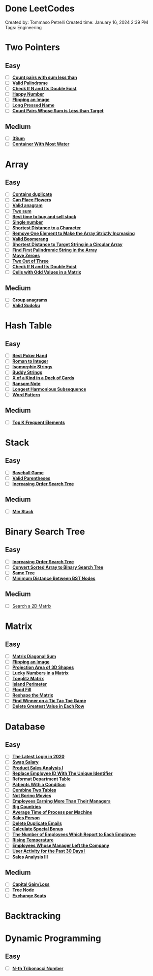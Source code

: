 # Done LeetCodes

Created by: Tommaso Petrelli
Created time: January 16, 2024 2:39 PM
Tags: Engineering

# Two Pointers

## Easy

- [ ]  [**Count pairs with sum less than**](https://leetcode.com/problems/count-pairs-whose-sum-is-less-than-target/)
- [ ]  **[Valid Palindrome](https://leetcode.com/problems/valid-palindrome/)**
- [ ]  **[Check If N and Its Double Exist](https://leetcode.com/problems/check-if-n-and-its-double-exist/)**
- [ ]  **[Happy Number](https://leetcode.com/problems/happy-number/)**
- [ ]  **[Flipping an Image](https://leetcode.com/problems/flipping-an-image/)**
- [ ]  **[Long Pressed Name](https://leetcode.com/problems/long-pressed-name/)**
- [ ]  **[Count Pairs Whose Sum is Less than Target](https://leetcode.com/problems/count-pairs-whose-sum-is-less-than-target/)**

## Medium

- [ ]  [**3Sum**](https://leetcode.com/problems/3sum/)
- [ ]  **[Container With Most Water](https://leetcode.com/problems/container-with-most-water/)**

# Array

## Easy

- [ ]  [**Contains duplicate**](https://leetcode.com/problems/contains-duplicate/)
- [ ]  **[Can Place Flowers](https://leetcode.com/problems/can-place-flowers/)**
- [ ]  [**Valid anagram**](https://leetcode.com/problems/valid-anagram/)
- [ ]  [**Two sum**](https://leetcode.com/problems/two-sum/)
- [ ]  [**Best time to buy and sell stock**](https://leetcode.com/problems/best-time-to-buy-and-sell-stock/)
- [ ]  [**Single number**](https://leetcode.com/problems/single-number/)
- [ ]  **[Shortest Distance to a Character](https://leetcode.com/problems/shortest-distance-to-a-character/)**
- [ ]  [**Remove One Element to Make the Array Strictly Increasing**](https://leetcode.com/problems/remove-one-element-to-make-the-array-strictly-increasing/)
- [ ]  **[Valid Boomerang](https://leetcode.com/problems/valid-boomerang/)**
- [ ]  **[Shortest Distance to Target String in a Circular Array](https://leetcode.com/problems/shortest-distance-to-target-string-in-a-circular-array/)**
- [ ]  **[Find First Palindromic String in the Array](https://leetcode.com/problems/find-first-palindromic-string-in-the-array/)**
- [ ]  **[Move Zeroes](https://leetcode.com/problems/move-zeroes/)**
- [ ]  **[Two Out of Three](https://leetcode.com/problems/two-out-of-three/)**
- [ ]  **[Check If N and Its Double Exist](https://leetcode.com/problems/check-if-n-and-its-double-exist/)**
- [ ]  **[Cells with Odd Values in a Matrix](https://leetcode.com/problems/cells-with-odd-values-in-a-matrix/)**

## Medium

- [ ]  [**Group anagrams**](https://leetcode.com/problems/group-anagrams/)
- [ ]  **[Valid Sudoku](https://leetcode.com/problems/valid-sudoku/)**

# Hash Table

## Easy

- [ ]  **[Best Poker Hand](https://leetcode.com/problems/best-poker-hand/)**
- [ ]  [**Roman to Integer**](https://leetcode.com/problems/roman-to-integer)
- [ ]  **[Isomorphic Strings](https://leetcode.com/problems/isomorphic-strings/)**
- [ ]  **[Buddy Strings](https://leetcode.com/problems/buddy-strings/)**
- [ ]  **[X of a Kind in a Deck of Cards](https://leetcode.com/problems/x-of-a-kind-in-a-deck-of-cards/)**
- [ ]  **[Ransom Note](https://leetcode.com/problems/ransom-note/)**
- [ ]  **[Longest Harmonious Subsequence](https://leetcode.com/problems/longest-harmonious-subsequence/)**
- [ ]  **[Word Pattern](https://leetcode.com/problems/word-pattern/)**

## Medium

- [ ]  **[Top K Frequent Elements](https://leetcode.com/problems/top-k-frequent-elements/)**

# Stack

## Easy

- [ ]  **[Baseball Game](https://leetcode.com/problems/baseball-game/)**
- [ ]  **[Valid Parentheses](https://leetcode.com/problems/valid-parentheses/)**
- [ ]  **[Increasing Order Search Tree](https://leetcode.com/problems/increasing-order-search-tree/)**

## Medium

- [ ]  **[Min Stack](https://leetcode.com/problems/min-stack/)**

# Binary Search Tree

## Easy

- [ ]  **[Increasing Order Search Tree](https://leetcode.com/problems/increasing-order-search-tree/)**
- [ ]  **[Convert Sorted Array to Binary Search Tree](https://leetcode.com/problems/convert-sorted-array-to-binary-search-tree/)**
- [ ]  **[Same Tree](https://leetcode.com/problems/same-tree/)**
- [ ]  **[Minimum Distance Between BST Nodes](https://leetcode.com/problems/minimum-distance-between-bst-nodes/)**

## Medium

- [ ]  [Search a 2D Matrix](https://leetcode.com/problems/search-a-2d-matrix/)

# Matrix

## Easy

- [ ]  **[Matrix Diagonal Sum](https://leetcode.com/problems/matrix-diagonal-sum/)**
- [ ]  **[Flipping an Image](https://leetcode.com/problems/flipping-an-image/)**
- [ ]  **[Projection Area of 3D Shapes](https://leetcode.com/problems/projection-area-of-3d-shapes/)**
- [ ]  **[Lucky Numbers in a Matrix](https://leetcode.com/problems/lucky-numbers-in-a-matrix/)**
- [ ]  **[Toeplitz Matrix](https://leetcode.com/problems/toeplitz-matrix/)**
- [ ]  **[Island Perimeter](https://leetcode.com/problems/island-perimeter/)**
- [ ]  **[Flood Fill](https://leetcode.com/problems/flood-fill/)**
- [ ]  **[Reshape the Matrix](https://leetcode.com/problems/reshape-the-matrix/)**
- [ ]  **[Find Winner on a Tic Tac Toe Game](https://leetcode.com/problems/find-winner-on-a-tic-tac-toe-game/)**
- [ ]  **[Delete Greatest Value in Each Row](https://leetcode.com/problems/delete-greatest-value-in-each-row/)**

# Database

## Easy

- [ ]  **[The Latest Login in 2020](https://leetcode.com/problems/the-latest-login-in-2020/)**
- [ ]  **[Swap Salary](https://leetcode.com/problems/swap-salary/)**
- [ ]  **[Product Sales Analysis I](https://leetcode.com/problems/product-sales-analysis-i/)**
- [ ]  **[Replace Employee ID With The Unique Identifier](https://leetcode.com/problems/replace-employee-id-with-the-unique-identifier/)**
- [ ]  **[Reformat Department Table](https://leetcode.com/problems/reformat-department-table/)**
- [ ]  **[Patients With a Condition](https://leetcode.com/problems/patients-with-a-condition/)**
- [ ]  **[Combine Two Tables](https://leetcode.com/problems/combine-two-tables/)**
- [ ]  **[Not Boring Movies](https://leetcode.com/problems/not-boring-movies/)**
- [ ]  **[Employees Earning More Than Their Managers](https://leetcode.com/problems/employees-earning-more-than-their-managers/)**
- [ ]  **[Big Countries](https://leetcode.com/problems/big-countries/)**
- [ ]  **[Average Time of Process per Machine](https://leetcode.com/problems/average-time-of-process-per-machine/)**
- [ ]  **[Sales Person](https://leetcode.com/problems/sales-person/)**
- [ ]  **[Delete Duplicate Emails](https://leetcode.com/problems/delete-duplicate-emails/)**
- [ ]  **[Calculate Special Bonus](https://leetcode.com/problems/calculate-special-bonus/)**
- [ ]  **[The Number of Employees Which Report to Each Employee](https://leetcode.com/problems/the-number-of-employees-which-report-to-each-employee/)**
- [ ]  **[Rising Temperature](https://leetcode.com/problems/rising-temperature/)**
- [ ]  **[Employees Whose Manager Left the Company](https://leetcode.com/problems/employees-whose-manager-left-the-company/)**
- [ ]  **[User Activity for the Past 30 Days I](https://leetcode.com/problems/user-activity-for-the-past-30-days-i/)**
- [ ]  **[Sales Analysis III](https://leetcode.com/problems/sales-analysis-iii/)**

## Medium

- [ ]  **[Capital Gain/Loss](https://leetcode.com/problems/capital-gainloss/)**
- [ ]  **[Tree Node](https://leetcode.com/problems/tree-node/)**
- [ ]  **[Exchange Seats](https://leetcode.com/problems/exchange-seats/)**

# **Backtracking**

# Dynamic Programming

## Easy

- [ ]  **[N-th Tribonacci Number](https://leetcode.com/problems/n-th-tribonacci-number/)**